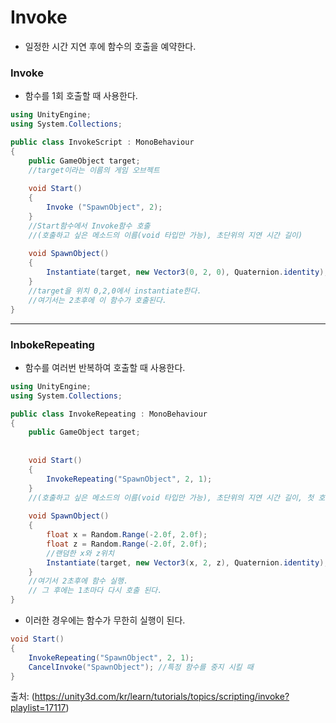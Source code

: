 Invoke
=======
- 일정한 시간 지연 후에 함수의 호출을 예약한다.

### Invoke
- 함수를 1회 호출할 때 사용한다.

```c#
using UnityEngine;
using System.Collections;

public class InvokeScript : MonoBehaviour 
{
    public GameObject target;
    //target이라는 이름의 게임 오브젝트
    
    void Start()
    {
        Invoke ("SpawnObject", 2);
    }
    //Start함수에서 Invoke함수 호출
    //(호출하고 싶은 메소드의 이름(void 타입만 가능), 초단위의 지연 시간 길이)
    
    void SpawnObject()
    {
        Instantiate(target, new Vector3(0, 2, 0), Quaternion.identity);
    }
    //target을 위치 0,2,0에서 instantiate한다.
    //여기서는 2초후에 이 함수가 호출된다.
}
```


***

### InbokeRepeating
- 함수를 여러번 반복하여 호출할 때 사용한다.
```c#
using UnityEngine;
using System.Collections;

public class InvokeRepeating : MonoBehaviour 
{
    public GameObject target;
    
    
    void Start()
    {
        InvokeRepeating("SpawnObject", 2, 1);
    }
    //(호출하고 싶은 메소드의 이름(void 타입만 가능), 초단위의 지연 시간 길이, 첫 호출 후 후속 호출 사이의 대기 시간)
    
    void SpawnObject()
    {
        float x = Random.Range(-2.0f, 2.0f);
        float z = Random.Range(-2.0f, 2.0f);
        //랜덤한 x와 z위치
        Instantiate(target, new Vector3(x, 2, z), Quaternion.identity);
    }
    //여기서 2초후에 함수 실행.
    // 그 후에는 1초마다 다시 호출 된다.
}
```
- 이러한 경우에는 함수가 무한히 실행이 된다.

```c#
void Start()
{
    InvokeRepeating("SpawnObject", 2, 1);
    CancelInvoke("SpawnObject"); //특정 함수를 중지 시킬 때
}
```

출처: (https://unity3d.com/kr/learn/tutorials/topics/scripting/invoke?playlist=17117)


